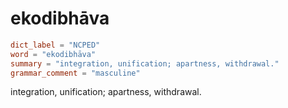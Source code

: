 # ekodibhāva

``` toml
dict_label = "NCPED"
word = "ekodibhāva"
summary = "integration, unification; apartness, withdrawal."
grammar_comment = "masculine"
```

integration, unification; apartness, withdrawal.

